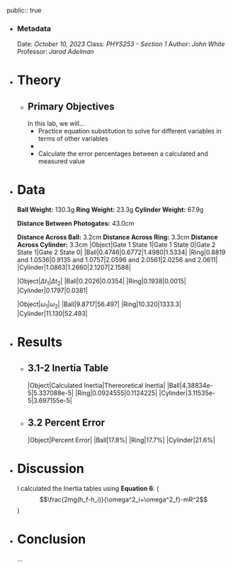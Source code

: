 public:: true

- ### Metadata
  Date: *October 10, 2023*
  Class: *PHYS253 - Section 1*
  Author: *John White*
  Professor: *Jarod Adelman*
- # Theory
	- ## Primary Objectives
	  In this lab, we will...
	  * Practice equation substitution to solve for different variables in terms of other variables
	  * 
	  * Calculate the error percentages between a calculated and measured value
- # Data
  **Ball Weight:** 130.3g
  **Ring Weight:** 23.3g
  **Cylinder Weight:** 67.9g
  
  **Distance Between Photogates:** 43.0cm
  
  **Distance Across Ball:** 3.2cm
  **Distance Across Ring:** 3.3cm
  **Distance Across Cylinder:** 3.3cm
  |Object|Gate 1 State 1|Gate 1 State 0|Gate 2 State 1|Gate 2 State 0|
  |Ball|0.4746|0.6772|1.4980|1.5334|
  |Ring|0.8819 and 1.0536|0.9135 and 1.0757|2.0596 and 2.0561|2.0256 and 2.0611|
  |Cylinder|1.0863|1.2660|2.1207|2.1588|
  
  |Object|$\Delta t_1$|$\Delta t_2$|
  |Ball|0.2026|0.0354|
  |Ring|0.1938|0.0015|
  |Cylinder|0.1797|0.0381|
  
  |Object|$\omega_1$|$\omega_2$|
  |Ball|9.8717|56.497|
  |Ring|10.320|1333.3|
  |Cylinder|11.130|52.493|
- # Results
	- ## 3.1-2 Inertia Table
	  |Object|Calculated Inertia|Thereoretical Inertia|
	  |Ball|4.38834e-5|5.337088e-5|
	  |Ring|0.0924555|0.1124225|
	  |Cylinder|3.11535e-5|3.697155e-5|
	- ## 3.2 Percent Error
	  |Object|Percent Error|
	  |Ball|17.8%|
	  |Ring|17.7%|
	  |Cylinder|21.6%|
- # Discussion
  I calculated the Inertia tables using **Equation 6**: ($$\frac{2mg(h_f-h_i)}{\omega^2_i+\omega^2_f}-mR^2$$)
- # Conclusion
  ...
